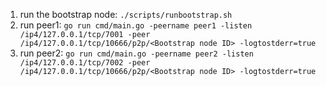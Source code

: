 1. run the bootstrap node: ```./scripts/runbootstrap.sh```
2. run peer1: ```go run cmd/main.go -peername peer1 -listen /ip4/127.0.0.1/tcp/7001 -peer /ip4/127.0.0.1/tcp/10666/p2p/<Bootstrap node ID> -logtostderr=true```
3. run peer2: ```go run cmd/main.go -peername peer2 -listen /ip4/127.0.0.1/tcp/7002 -peer /ip4/127.0.0.1/tcp/10666/p2p/<Bootstrap node ID> -logtostderr=true```
